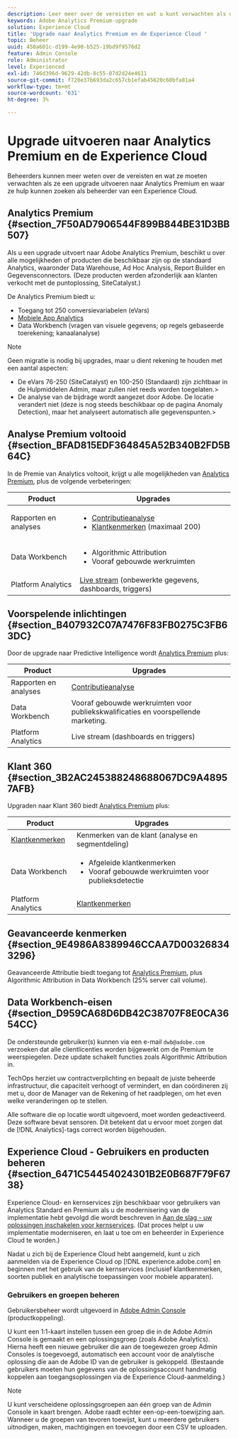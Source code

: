 ```yaml
---
description: Leer meer over de vereisten en wat u kunt verwachten als u een upgrade uitvoert naar de Analytics Premium.
keywords: Adobe Analytics Premium-upgrade
solution: Experience Cloud
title: 'Upgrade naar Analytics Premium en de Experience Cloud '
topic: Beheer
uuid: 450a601c-d199-4e90-b525-19bd9f9576d2
feature: Admin Console
role: Administrator
level: Experienced
exl-id: 746d396d-9629-42db-8c55-07d2d24e4611
source-git-commit: f720e37b693da2c657cb1efab45620c60bfa81a4
workflow-type: tm+mt
source-wordcount: '631'
ht-degree: 3%

---
```


# Upgrade uitvoeren naar Analytics Premium en de Experience Cloud

Beheerders kunnen meer weten over de vereisten en wat ze moeten verwachten als ze een upgrade uitvoeren naar Analytics Premium en waar ze hulp kunnen zoeken als beheerder van een Experience Cloud.

## Analytics Premium {#section_7F50AD7906544F899B844BE31D3BB507}

Als u een upgrade uitvoert naar Adobe Analytics Premium, beschikt u over alle mogelijkheden of producten die beschikbaar zijn op de standaard Analytics, waaronder Data Warehouse, Ad Hoc Analysis, Report Builder en Gegevensconnectors. (Deze producten werden afzonderlijk aan klanten verkocht met de puntoplossing, SiteCatalyst.)

De Analytics Premium biedt u:

* Toegang tot 250 conversievariabelen (eVars)
* [Mobiele App Analytics](https://experienceleague.adobe.com/docs/mobile-services/using/home.html?lang=en)
* Data Workbench (vragen van visuele gegevens; op regels gebaseerde toerekening; kanaalanalyse)

>[!NOTE]
>
>Geen migratie is nodig bij upgrades, maar u dient rekening te houden met een aantal aspecten:
>
>* De eVars 76-250 (SiteCatalyst) en 100-250 (Standaard) zijn zichtbaar in de Hulpmiddelen Admin, maar zullen niet reeds worden toegelaten.>
>* De analyse van de bijdrage wordt aangezet door Adobe. De locatie verandert niet (deze is nog steeds beschikbaar op de pagina Anomaly Detection), maar het analyseert automatisch alle gegevenspunten.>


## Analyse Premium voltooid {#section_BFAD815EDF364845A52B340B2FD5B64C}

In de Premie van Analytics voltooit, krijgt u alle mogelijkheden van [Analytics Premium](../admin-getting-started/upgrade-to-analytics-premium.md#section_7F50AD7906544F899B844BE31D3BB507), plus de volgende verbeteringen:

| Product | Upgrades |
|--- |--- |
| Rapporten en analyses | <ul><li>[Contributieanalyse](https://experienceleague.adobe.com/docs/analytics/analyze/analysis-workspace/virtual-analyst/contribution-analysis/ca-tokens.html?lang=en)</li><li>[Klantkenmerken](../attributes/attributes.md#concept_ACFEE7C8B8E94875BA0825CDF4913AF1)  (maximaal 200)</li></ul> |
| Data Workbench | <ul><li>Algorithmic Attribution</li><li>Vooraf gebouwde werkruimten</li></ul> |
| Platform Analytics | [Live stream](https://github.com/AdobeDocs/analytics-1.4-apis/blob/master/docs/live-stream-api/index.md)  (onbewerkte gegevens, dashboards, triggers) |

## Voorspelende inlichtingen {#section_B407932C07A7476F83FB0275C3FB63DC}

Door de upgrade naar Predictive Intelligence wordt [Analytics Premium](../admin-getting-started/upgrade-to-analytics-premium.md#section_7F50AD7906544F899B844BE31D3BB507) plus:

| Product | Upgrades |
|---|---|
| Rapporten en analyses | [Contributieanalyse](https://experienceleague.adobe.com/docs/analytics/analyze/analysis-workspace/virtual-analyst/contribution-analysis/ca-tokens.html?lang=en) |
| Data Workbench | Vooraf gebouwde werkruimten voor publiekskwalificaties en voorspellende marketing. |
| Platform Analytics | Live stream (dashboards en triggers) |

## Klant 360 {#section_3B2AC245388248688067DC9A48957AFB}

Upgraden naar Klant 360 biedt [Analytics Premium](../admin-getting-started/upgrade-to-analytics-premium.md#section_7F50AD7906544F899B844BE31D3BB507) plus:

| Product | Upgrades |
|--- |--- |
| [Klantkenmerken](../attributes/attributes.md) | Kenmerken van de klant (analyse en segmentdeling) |
| Data Workbench | <ul><li>Afgeleide klantkenmerken</li><li>Vooraf gebouwde werkruimten voor publieksdetectie</li></ul> |
| Platform Analytics | [Klantkenmerken](../attributes/attributes.md) |

## Geavanceerde kenmerken {#section_9E4986A8389946CCAA7D003268343296}

Geavanceerde Attributie biedt toegang tot [Analytics Premium](../admin-getting-started/upgrade-to-analytics-premium.md#section_7F50AD7906544F899B844BE31D3BB507), plus Algorithmic Attribution in Data Workbench (25% server call volume).

## Data Workbench-eisen {#section_D959CA68D6DB42C38707F8E0CA3654CC}

De ondersteunde gebruiker(s) kunnen via een e-mail `dwb@adobe.com` verzoeken dat alle clientlicenties worden bijgewerkt om de Premium te weerspiegelen. Deze update schakelt functies zoals Algorithmic Attribution in.

TechOps herziet uw contractverplichting en bepaalt de juiste beheerde infrastructuur, die capaciteit verhoogt of vermindert, en dan coördineren zij met u, door de Manager van de Rekening of het raadplegen, om het even welke veranderingen op te stellen.

Alle software die op locatie wordt uitgevoerd, moet worden gedeactiveerd. Deze software bevat sensoren. Dit betekent dat u ervoor moet zorgen dat de [!DNL Analytics]-tags correct worden bijgehouden.

## Experience Cloud - Gebruikers en producten beheren {#section_6471C54454024301B2E0B687F79F6738}

Experience Cloud- en kernservices zijn beschikbaar voor gebruikers van Analytics Standard en Premium als u de modernisering van de implementatie hebt gevolgd die wordt beschreven in [Aan de slag - uw oplossingen inschakelen voor kernservices](../core-services/core-services.md#concept_07ED1D5C64234E77976E6D572E78FB9C). (Dat proces helpt u uw implementatie moderniseren, en laat u toe om en beheerder in Experience Cloud te worden.)

Nadat u zich bij de Experience Cloud hebt aangemeld, kunt u zich aanmelden via de Experience Cloud op [!DNL experience.adobe.com] en beginnen met het gebruik van de kernservices (inclusief klantkenmerken, soorten publiek en analytische toepassingen voor mobiele apparaten).

### Gebruikers en groepen beheren

Gebruikersbeheer wordt uitgevoerd in [Adobe Admin Console](https://helpx.adobe.com/nl/enterprise/using/admin-console.html) (productkoppeling).

U kunt een 1:1-kaart instellen tussen een groep die in de Adobe Admin Console is gemaakt en een oplossingsgroep (zoals Adobe Analytics). Hierna heeft een nieuwe gebruiker die aan de toegewezen groep Admin Consoles is toegevoegd, automatisch een account voor de analytische oplossing die aan de Adobe ID van de gebruiker is gekoppeld. (Bestaande gebruikers moeten hun gegevens van de oplossingsaccount handmatig koppelen aan toegangsoplossingen via de Experience Cloud-aanmelding.)

>[!NOTE]
>
>U kunt verscheidene oplossingsgroepen aan één groep van de Admin Console in kaart brengen. Adobe raadt echter een-op-een-toewijzing aan. Wanneer u de groepen van tevoren toewijst, kunt u meerdere gebruikers uitnodigen, maken, machtigingen en toevoegen door een CSV te uploaden.

